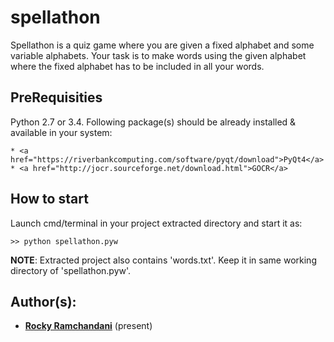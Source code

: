 # spellathon
Spellathon is a quiz game where you are given a fixed alphabet and some variable alphabets. Your task is to make words using the given alphabet where the fixed alphabet has to be included in all your words. 


## PreRequisities

Python 2.7 or 3.4.
Following package(s) should be already installed & available in your system:
```
* <a href="https://riverbankcomputing.com/software/pyqt/download">PyQt4</a>
* <a href="http://jocr.sourceforge.net/download.html">GOCR</a>
```


## How to start

Launch cmd/terminal in your project extracted directory and start it as:
```
>> python spellathon.pyw
```
**NOTE**: Extracted project also contains 'words.txt'. Keep it in same working directory of 'spellathon.pyw'.


## Author(s):

* **<a href="mailto:riverdale1109@gmail.com">Rocky Ramchandani</a>**              (present)
